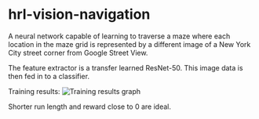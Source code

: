 # hrl-vision-navigation
A neural network capable of learning to traverse a maze where each location in the maze grid is represented by a different image of a New York City street corner from Google Street View.

The feature extractor is a transfer learned ResNet-50. This image data is then fed in to a classifier.

Training results:
![Training results graph](https://github.com/jackomcw/hrl-vision-navigation/blob/60326334758e4ff2689bed741b086def932fae4d/training-results.png)

Shorter run length and reward close to 0 are ideal.
